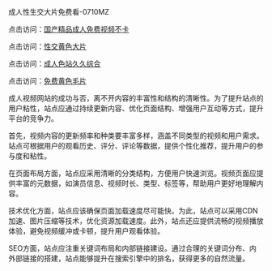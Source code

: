 成人性生交大片免费看-0710MZ

点击访问：<a href="https://heiliaozj3tjd.pages.dev">国产精品成人免费视频不卡</a>

点击访问：<a href="https://heiliaowzu4ur.pages.dev">性交黄色大片</a>

点击访问：<a href="https://heiliaowt0d7p.pages.dev">成人色站久久综合</a>

点击访问：<a href="https://heiliaoxwd5i8.pages.dev">免费黄色毛片</a>

成人视频网站的成功与否，离不开内容的丰富性和结构的清晰性。为了提升站点的用户粘性，站点应通过持续更新内容、优化页面结构、增强用户互动等方式，提升平台的竞争力。

首先，视频内容的更新频率和种类要丰富多样，涵盖不同类型的视频和用户需求。站点可根据用户的观看历史、评分、评论等数据，提供个性化推荐，提升用户的参与度和粘性。

在页面布局方面，站点应采用清晰的分类结构，方便用户快速浏览。视频页面应提供丰富的元数据，如演员信息、视频时长、类型、标签等，帮助用户更好地理解内容。

技术优化方面，站点应该确保页面加载速度尽可能快。为此，站点可以采用CDN加速、图片压缩等技术，优化资源加载速度。此外，站点还应提供流畅的视频播放体验，避免视频缓冲或卡顿，提升用户观看体验。

SEO方面，站点应注重关键词布局和内部链接建设。通过合理的关键词分布、内外部链接的搭建，站点能够提升在搜索引擎中的排名，获得更多的自然流量。

<span style="display:none;">[Canonical link]( )</span>
